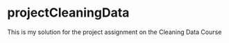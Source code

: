 projectCleaningData
===================

This is my solution for the project assignment on the Cleaning Data Course
